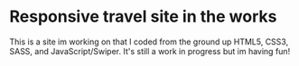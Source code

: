 # Responsive travel site in the works


This is a site im working on that I coded from the ground up HTML5, CSS3, SASS, and JavaScript/Swiper. It's still a work in progress but im having fun!
